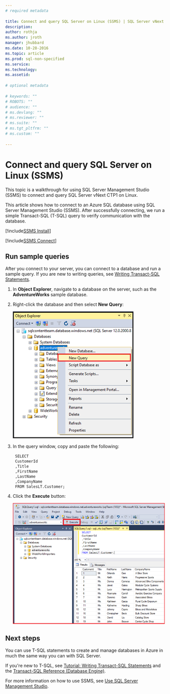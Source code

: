 ```yaml
---
# required metadata

title: Connect and query SQL Server on Linux (SSMS) | SQL Server vNext CTP1
description: 
author: rothja 
ms.author: jroth 
manager: jhubbard
ms.date: 10-28-2016
ms.topic: article
ms.prod: sql-non-specified
ms.service: 
ms.technology: 
ms.assetid: 

# optional metadata

# keywords: ""
# ROBOTS: ""
# audience: ""
# ms.devlang: ""
# ms.reviewer: ""
# ms.suite: ""
# ms.tgt_pltfrm: ""
# ms.custom: ""

---
```

# Connect and query SQL Server on Linux (SSMS)
This topic is a walkthrough for using SQL Server Management Studio (SSMS) to connect and query SQL Server vNext CTP1 on Linux.

This article shows how to connect to an Azure SQL database using SQL Server Management Studio (SSMS). After successfully connecting, we run a simple Transact-SQL (T-SQL) query to verify communication with the database.

[!include[SSMS Install](../../includes/sql-server-management-studio-install.md)]

[!include[SSMS Connect](../../includes/sql-database-sql-server-management-studio-connect-server-principal.md)]

## Run sample queries

After you connect to your server, you can connect to a database and run a sample query. If you are new to writing queries, see [Writing Transact-SQL Statements](https://msdn.microsoft.com/library/ms365303.aspx).

1. In **Object Explorer**, navigate to a database on the server, such as the **AdventureWorks** sample database.
2. Right-click the database and then select **New Query**:

	![New query. Connect to SQL Database server: SQL Server Management Studio](./media/sql-server-linux-connect-query-ssms/4-run-query.png)

3. In the query window, copy and paste the following:

		SELECT
		CustomerId
		,Title
		,FirstName
		,LastName
		,CompanyName
		FROM SalesLT.Customer;

4. Click the **Execute** button:

	![Success. Connect to SQL Database server: SQL Server Management Studio](./media/sql-server-linux-connect-query-ssms/5-success.png)

## Next steps

You can use T-SQL statements to create and manage databases in Azure in much the same way you can with SQL Server.

If you're new to T-SQL, see [Tutorial: Writing Transact-SQL Statements](https://msdn.microsoft.com/library/ms365303.aspx) and the [Transact-SQL Reference (Database Engine)](https://msdn.microsoft.com/library/bb510741.aspx).

For more information on how to use SSMS, see [Use SQL Server Management Studio](https://msdn.microsoft.com/library/ms174173.aspx).

